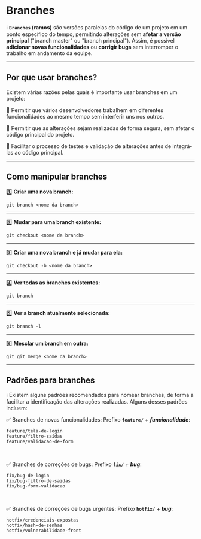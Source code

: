 # Branches

:information_source: **`Branches` (ramos)** são versões paralelas do código de um projeto em um ponto específico do tempo, permitindo alterações sem **afetar a versão principal** ("branch master" ou "branch principal"). Assim, é possível **adicionar novas funcionalidades** ou **corrigir bugs** sem interromper o trabalho em andamento da equipe. 

<hr>

## Por que usar branches?
Existem várias razões pelas quais é importante usar branches em um projeto:

:diamond_shape_with_a_dot_inside: Permitir que vários desenvolvedores trabalhem em diferentes funcionalidades ao mesmo tempo sem interferir uns nos outros.

:diamond_shape_with_a_dot_inside: Permitir que as alterações sejam realizadas de forma segura, sem afetar o código principal do projeto.

:diamond_shape_with_a_dot_inside: Facilitar o processo de testes e validação de alterações antes de integrá-las ao código principal.

<hr>

## Como manipular branches

:one: **Criar uma nova branch:**
```
git branch <nome da branch>
```
<hr>

:two: **Mudar para uma branch existente:**
```
git checkout <nome da branch>
```

<hr>

:three: **Criar uma nova branch e já mudar para ela:**
```
git checkout -b <nome da branch>
```

<hr>

:four: **Ver todas as branches existentes:**
```
git branch
```

<hr>

:five: **Ver a branch atualmente selecionada:**
```
git branch -l
```

<hr>

:six: **Mesclar um branch em outra:**
```
git git merge <nome da branch>
```

<hr>

## Padrões para branches
:information_source: Existem alguns padrões recomendados para nomear branches, de forma a facilitar a identificação das alterações realizadas. Alguns desses padrões incluem:

:white_check_mark: Branches de novas funcionalidades: Prefixo **`feature/`** + ***funcionalidade***:
```
feature/tela-de-login
feature/filtro-saídas
feature/validacao-de-form
```
<br>

:white_check_mark: Branches de correções de bugs: Prefixo **`fix/`** + ***bug***:
```
fix/bug-de-login
fix/bug-filtro-de-saidas
fix/bug-form-validacao
```
<br>

:white_check_mark: Branches de correções de bugs urgentes: Prefixo **`hotfix/`** + ***bug***:
```
hotfix/credenciais-expostas
hotfix/hash-de-senhas
hotfix/vulnerabilidade-front
```
<br>
